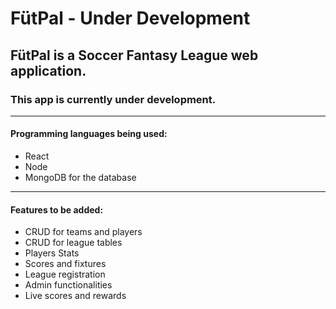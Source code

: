 # FütPal - Under Development
## FütPal is a Soccer Fantasy League web application.
### This app is currently under development.
------------------------
#### Programming languages being used:
- React
- Node
- MongoDB for the database
-----------------------
#### Features to be added:
- CRUD for teams and players
- CRUD for league tables
- Players Stats
- Scores and fixtures
- League registration
- Admin functionalities
- Live scores and rewards
